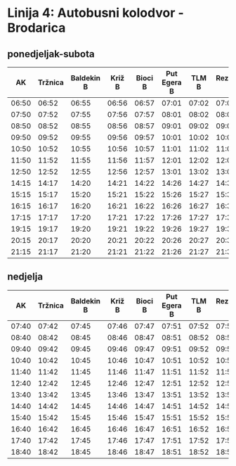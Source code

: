 # Linija 4: Autobusni kolodvor - Brodarica

## ponedjeljak-subota

AK | Tržnica | Baldekin B | Križ B | Bioci B | Put Egera B | TLM B | Rezalište B | Maratuša B | Rešačka | Brodarica |
|------|------|------|------|------|------|------|------|------|------|------|
| 06:50 | 06:52 | 06:55 | 06:56 | 06:57 | 07:01 | 07:02 | 07:07 | 07:10 | 07:14 | 07:15 |
| 07:50 | 07:52 | 07:55 | 07:56 | 07:57 | 08:01 | 08:02 | 08:07 | 08:10 | 08:14 | 08:15 |
| 08:50 | 08:52 | 08:55 | 08:56 | 08:57 | 09:01 | 09:02 | 09:07 | 09:10 | 09:14 | 09:15 |
| 09:50 | 09:52 | 09:55 | 09:56 | 09:57 | 10:01 | 10:02 | 10:07 | 10:10 | 10:14 | 10:15 |
| 10:50 | 10:52 | 10:55 | 10:56 | 10:57 | 11:01 | 11:02 | 11:07 | 11:10 | 11:14 | 11:15 |
| 11:50 | 11:52 | 11:55 | 11:56 | 11:57 | 12:01 | 12:02 | 12:07 | 12:10 | 12:14 | 12:15 |
| 12:50 | 12:52 | 12:55 | 12:56 | 12:57 | 13:01 | 13:02 | 13:07 | 13:10 | 13:14 | 13:15 |
| 14:15 | 14:17 | 14:20 | 14:21 | 14:22 | 14:26 | 14:27 | 14:32 | 14:35 | 14:39 | 14:40 |
| 15:15 | 15:17 | 15:20 | 15:21 | 15:22 | 15:26 | 15:27 | 15:32 | 15:35 | 15:39 | 15:40 |
| 16:15 | 16:17 | 16:20 | 16:21 | 16:22 | 16:26 | 16:27 | 16:32 | 16:35 | 16:39 | 16:40 |
| 17:15 | 17:17 | 17:20 | 17:21 | 17:22 | 17:26 | 17:27 | 17:32 | 17:35 | 17:39 | 17:40 |
| 19:15 | 19:17 | 19:20 | 19:21 | 19:22 | 19:26 | 19:27 | 19:32 | 19:35 | 19:39 | 19:40 |
| 20:15 | 20:17 | 20:20 | 20:21 | 20:22 | 20:26 | 20:27 | 20:32 | 20:35 | 20:39 | 20:40 |
| 21:15 | 21:17 | 21:20 | 21:21 | 21:22 | 21:26 | 21:27 | 21:32 | 21:35 | 21:39 | 21:40 |

## nedjelja

AK | Tržnica | Baldekin B | Križ B | Bioci B | Put Egera B | TLM B | Rezalište B | Maratuša B | Rešačka | Brodarica |
|------|------|------|------|------|------|------|------|------|------|------|
| 07:40 | 07:42 | 07:45 | 07:46 | 07:47 | 07:51 | 07:52 | 07:57 | 08:00 | 08:04 | 08:05 |
| 08:40 | 08:42 | 08:45 | 08:46 | 08:47 | 08:51 | 08:52 | 08:57 | 09:00 | 09:04 | 09:05 |
| 09:40 | 09:42 | 09:45 | 09:46 | 09:47 | 09:51 | 09:52 | 09:57 | 10:00 | 10:04 | 10:05 |
| 10:40 | 10:42 | 10:45 | 10:46 | 10:47 | 10:51 | 10:52 | 10:57 | 11:00 | 11:04 | 11:05 |
| 11:40 | 11:42 | 11:45 | 11:46 | 11:47 | 11:51 | 11:52 | 11:57 | 12:00 | 12:04 | 12:05 |
| 12:40 | 12:42 | 12:45 | 12:46 | 12:47 | 12:51 | 12:52 | 12:57 | 13:00 | 13:04 | 13:05 |
| 13:40 | 13:42 | 13:45 | 13:46 | 13:47 | 13:51 | 13:52 | 13:57 | 14:00 | 14:04 | 14:05 |
| 14:40 | 14:42 | 14:45 | 14:46 | 14:47 | 14:51 | 14:52 | 14:57 | 15:00 | 15:04 | 15:05 |
| 15:40 | 15:42 | 15:45 | 15:46 | 15:47 | 15:51 | 15:52 | 15:57 | 16:00 | 16:04 | 16:05 |
| 16:40 | 16:42 | 16:45 | 16:46 | 16:47 | 16:51 | 16:52 | 16:57 | 17:00 | 17:04 | 17:05 |
| 17:40 | 17:42 | 17:45 | 17:46 | 17:47 | 17:51 | 17:52 | 17:57 | 18:00 | 18:04 | 18:05 |
| 18:40 | 18:42 | 18:45 | 18:46 | 18:47 | 18:51 | 18:52 | 18:57 | 19:00 | 19:04 | 19:05 |

